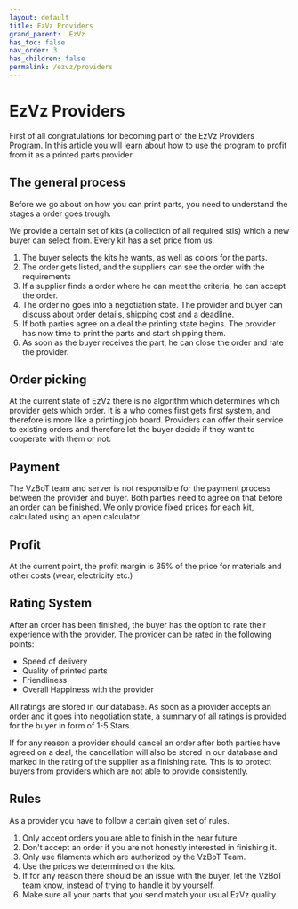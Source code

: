 ```yaml
---
layout: default
title: EzVz Providers
grand_parent:  EzVz
has_toc: false
nav_order: 3
has_children: false
permalink: /ezvz/providers
---
```



# EzVz Providers

First of all congratulations for becoming part of the EzVz Providers Program.
In this article you will learn about how to use the program to profit from it as a printed parts provider.

## The general process

Before we go about on how you can print parts, you need to understand the stages a order goes trough.

We provide a certain set of kits (a collection of all required stls) which a new buyer can select from. Every kit has a set price from us.

1. The buyer selects the kits he wants, as well as colors for the parts.
2. The order gets listed, and the suppliers can see the order with the requirements
3. If a supplier finds a order where he can meet the criteria, he can accept the order.
4. The order no goes into a negotiation state. The provider and buyer can discuss about order details, shipping cost and a deadline.
5. If both parties agree on a deal the printing state begins. The provider has now time to print the parts and start shipping them.
6. As soon as the buyer receives the part, he can close the order and rate the provider.

## Order picking

At the current state of EzVz there is no algorithm which determines which provider gets which order. It is a who comes first gets first system, and therefore is more like a printing job board. Providers can offer their service to existing orders and therefore let the buyer decide if they want to cooperate with them or not.

## Payment

The VzBoT team and server is not responsible for the payment process between the provider and buyer. Both parties need to agree on that before an order can be finished. We only provide fixed prices for each kit, calculated using an open calculator.

## Profit

At the current point, the profit margin is 35% of the price for materials and other costs (wear, electricity etc.)

## Rating System

After an order has been finished, the buyer has the option to rate their experience with the provider. The provider can be rated in the following points:

- Speed of delivery
- Quality of printed parts
- Friendliness
- Overall Happiness with the provider

All ratings are stored in our database. As soon as a provider accepts an order and it goes into negotiation state, a summary of all ratings is provided for the buyer in form of 1-5 Stars.

If for any reason a provider should cancel an order after both parties have agreed on a deal, the cancellation will also be stored in our database and marked in the rating of the supplier as a finishing rate. This is to protect buyers from providers which are not able to provide consistently.

## Rules

As a provider you have to follow a certain given set of rules.

1. Only accept orders you are able to finish in the near future.
2. Don't accept an order if you are not honestly interested in finishing it.
3. Only use filaments which are authorized by the VzBoT Team.
4. Use the prices we determined on the kits.
5. If for any reason there should be an issue with the buyer, let the VzBoT team know, instead of trying to handle it by yourself.
6. Make sure all your parts that you send match your usual EzVz quality.
